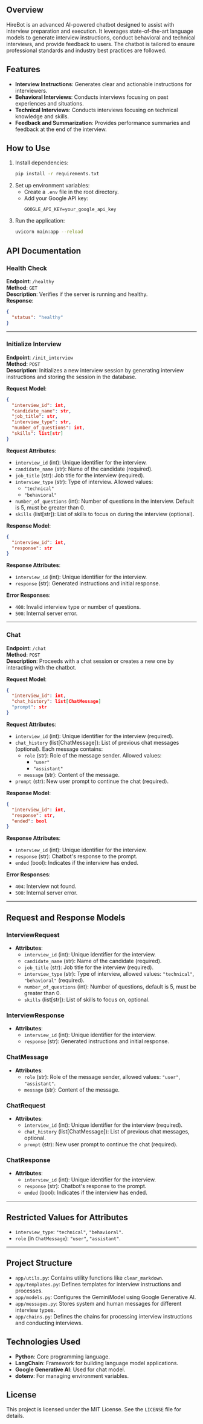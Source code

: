 ## Overview
HireBot is an advanced AI-powered chatbot designed to assist with interview preparation and execution. It leverages state-of-the-art language models to generate interview instructions, conduct behavioral and technical interviews, and provide feedback to users. The chatbot is tailored to ensure professional standards and industry best practices are followed.

## Features
- **Interview Instructions**: Generates clear and actionable instructions for interviewers.
- **Behavioral Interviews**: Conducts interviews focusing on past experiences and situations.
- **Technical Interviews**: Conducts interviews focusing on technical knowledge and skills.
- **Feedback and Summarization**: Provides performance summaries and feedback at the end of the interview.

## How to Use
1. Install dependencies:
   ```bash
   pip install -r requirements.txt
   ```
2. Set up environment variables:
   - Create a `.env` file in the root directory.
   - Add your Google API key:
     ```
     GOOGLE_API_KEY=your_google_api_key
     ```
3. Run the application:
   ```bash
   uvicorn main:app --reload
   ```

## API Documentation

### Health Check
**Endpoint**: `/healthy`  
**Method**: `GET`  
**Description**: Verifies if the server is running and healthy.  
**Response**:
```json
{
  "status": "healthy"
}
```

---

### Initialize Interview
**Endpoint**: `/init_interview`  
**Method**: `POST`  
**Description**: Initializes a new interview session by generating interview instructions and storing the session in the database.  

**Request Model**:
```json
{
  "interview_id": int,
  "candidate_name": str,
  "job_title": str,
  "interview_type": str,
  "number_of_questions": int,
  "skills": list[str]
}
```

**Request Attributes**:
- `interview_id` (int): Unique identifier for the interview.
- `candidate_name` (str): Name of the candidate (required).
- `job_title` (str): Job title for the interview (required).
- `interview_type` (str): Type of interview. Allowed values:
  - `"technical"`
  - `"behavioral"`
- `number_of_questions` (int): Number of questions in the interview. Default is 5, must be greater than 0.
- `skills` (list[str]): List of skills to focus on during the interview (optional).

**Response Model**:
```json
{
  "interview_id": int,
  "response": str
}
```

**Response Attributes**:
- `interview_id` (int): Unique identifier for the interview.
- `response` (str): Generated instructions and initial response.

**Error Responses**:
- `400`: Invalid interview type or number of questions.
- `500`: Internal server error.

---

### Chat
**Endpoint**: `/chat`  
**Method**: `POST`  
**Description**: Proceeds with a chat session or creates a new one by interacting with the chatbot.  

**Request Model**:
```json
{
  "interview_id": int,
  "chat_history": list[ChatMessage]
  "prompt": str
}
```

**Request Attributes**:
- `interview_id` (int): Unique identifier for the interview (required).
- `chat_history` (list[ChatMessage]): List of previous chat messages (optional). Each message contains:
  - `role` (str): Role of the message sender. Allowed values:
    - `"user"`
    - `"assistant"`
  - `message` (str): Content of the message.
- `prompt` (str): New user prompt to continue the chat (required).

**Response Model**:
```json
{
  "interview_id": int,
  "response": str,
  "ended": bool
}
```

**Response Attributes**:
- `interview_id` (int): Unique identifier for the interview.
- `response` (str): Chatbot's response to the prompt.
- `ended` (bool): Indicates if the interview has ended.

**Error Responses**:
- `404`: Interview not found.
- `500`: Internal server error.

---

## Request and Response Models

### InterviewRequest
- **Attributes**:
  - `interview_id` (int): Unique identifier for the interview.
  - `candidate_name` (str): Name of the candidate (required).
  - `job_title` (str): Job title for the interview (required).
  - `interview_type` (str): Type of interview, allowed values: `"technical"`, `"behavioral"` (required).
  - `number_of_questions` (int): Number of questions, default is 5, must be greater than 0.
  - `skills` (list[str]): List of skills to focus on, optional.

### InterviewResponse
- **Attributes**:
  - `interview_id` (int): Unique identifier for the interview.
  - `response` (str): Generated instructions and initial response.

### ChatMessage
- **Attributes**:
  - `role` (str): Role of the message sender, allowed values: `"user"`, `"assistant"`.
  - `message` (str): Content of the message.

### ChatRequest
- **Attributes**:
  - `interview_id` (int): Unique identifier for the interview (required).
  - `chat_history` (list[ChatMessage]): List of previous chat messages, optional.
  - `prompt` (str): New user prompt to continue the chat (required).

### ChatResponse
- **Attributes**:
  - `interview_id` (int): Unique identifier for the interview.
  - `response` (str): Chatbot's response to the prompt.
  - `ended` (bool): Indicates if the interview has ended.

---

## Restricted Values for Attributes
- `interview_type`: `"technical"`, `"behavioral"`.
- `role` (in `ChatMessage`): `"user"`, `"assistant"`.

---

## Project Structure
- `app/utils.py`: Contains utility functions like `clear_markdown`.
- `app/templates.py`: Defines templates for interview instructions and processes.
- `app/models.py`: Configures the GeminiModel using Google Generative AI.
- `app/messages.py`: Stores system and human messages for different interview types.
- `app/chains.py`: Defines the chains for processing interview instructions and conducting interviews.

## Technologies Used
- **Python**: Core programming language.
- **LangChain**: Framework for building language model applications.
- **Google Generative AI**: Used for chat model.
- **dotenv**: For managing environment variables.

## License
This project is licensed under the MIT License. See the `LICENSE` file for details.